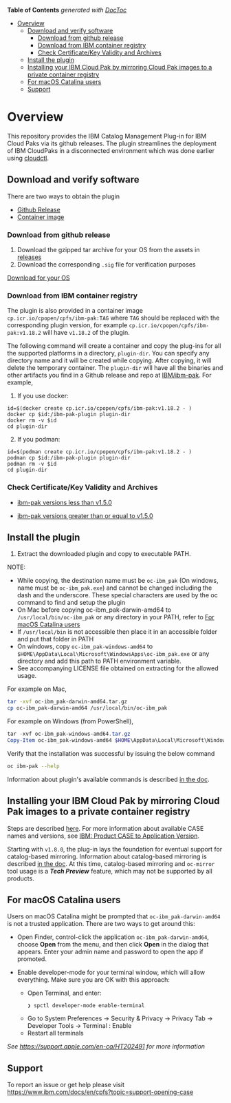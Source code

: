 <!-- START doctoc generated TOC please keep comment here to allow auto update -->
<!-- DON'T EDIT THIS SECTION, INSTEAD RE-RUN doctoc TO UPDATE -->

**Table of Contents** _generated with [DocToc](https://github.com/thlorenz/doctoc)_

- [Overview](#overview)
  - [Download and verify software](#download-and-verify-software)
    - [Download from github release](#download-from-github-release)
    - [Download from IBM container registry](#download-from-ibm-container-registry)
    - [Check Certificate/Key Validity and Archives](#check-certificatekey-validity-and-archives)
  - [Install the plugin](#install-the-plugin)
  - [Installing your IBM Cloud Pak by mirroring Cloud Pak images to a private container registry](#installing-your-ibm-cloud-pak-by-mirroring-cloud-pak-images-to-a-private-container-registry)
  - [For macOS Catalina users](#for-macos-catalina-users)
  - [Support](#support)

<!-- END doctoc generated TOC please keep comment here to allow auto update -->

# Overview

This repository provides the IBM Catalog Management Plug-in for IBM Cloud Paks via its github releases. The plugin streamlines the deployment of IBM CloudPaks in a disconnected environment which was done earlier using [cloudctl](https://github.com/IBM/cloud-pak-cli).

## Download and verify software

There are two ways to obtain the plugin

- [Github Release](#download-from-github-release)
- [Container image](#download-from-ibm-container-registry)

### Download from github release

1. Download the gzipped tar archive for your OS from the assets in [releases](https://github.com/IBM/ibm-pak/releases)
2. Download the corresponding `.sig` file for verification purposes

[Download for your OS](docs/download-github.md)

### Download from IBM container registry

The plugin is also provided in a container image `cp.icr.io/cpopen/cpfs/ibm-pak:TAG` where `TAG` should be replaced with the corresponding plugin version, for example `cp.icr.io/cpopen/cpfs/ibm-pak:v1.18.2` will have `v1.18.2` of the plugin.

The following command will create a container and copy the plug-ins for all the supported platforms in a directory, `plugin-dir`. You can specify any directory name and it will be created while copying. After copying, it will delete the temporary container. The `plugin-dir` will have all the binaries and other artifacts you find in a Github release and repo at [IBM/ibm-pak](https://github.com/IBM/ibm-pak). For example,

1. If you use docker:

```
id=$(docker create cp.icr.io/cpopen/cpfs/ibm-pak:v1.18.2 - )
docker cp $id:/ibm-pak-plugin plugin-dir
docker rm -v $id
cd plugin-dir
```

2. If you podman:

```
id=$(podman create cp.icr.io/cpopen/cpfs/ibm-pak:v1.18.2 - )
podman cp $id:/ibm-pak-plugin plugin-dir
podman rm -v $id
cd plugin-dir
```

### Check Certificate/Key Validity and Archives

- [ibm-pak versions less than v1.5.0](docs/verify.md)

- [ibm-pak versions greater than or equal to v1.5.0](docs/verify-v2.md)

## Install the plugin

1. Extract the downloaded plugin and copy to executable PATH.

NOTE:

- While copying, the destination name must be `oc-ibm_pak` (On windows, name must be `oc-ibm_pak.exe`) and cannot be changed including the dash and the underscore. These special characters are used by the oc command to find and setup the plugin
- On Mac before copying oc-ibm_pak-darwin-amd64 to `/usr/local/bin/oc-ibm_pak` or any directory in your PATH, refer to [For macOS Catalina users](#for-macos-catalina-users)
- If `/usr/local/bin` is not accessible then place it in an accessible folder and put that folder in PATH
- On windows, copy `oc-ibm_pak-windows-amd64` to `$HOME\AppData\Local\Microsoft\WindowsApps\oc-ibm_pak.exe` or any directory and add this path to PATH environment variable.
- See accompanying LICENSE file obtained on extracting for the allowed usage.

For example on Mac,

```bash
tar -xvf oc-ibm_pak-darwin-amd64.tar.gz
cp oc-ibm_pak-darwin-amd64 /usr/local/bin/oc-ibm_pak
```

For example on Windows (from PowerShell),

```powershell
tar -xvf oc-ibm_pak-windows-amd64.tar.gz
Copy-Item oc-ibm_pak-windows-amd64 $HOME\AppData\Local\Microsoft\WindowsApps\oc-ibm_pak.exe
```

Verify that the installation was successful by issuing the below command

```bash
oc ibm-pak --help
```

Information about plugin's available commands is described [in the doc](docs/command-help.md).

## Installing your IBM Cloud Pak by mirroring Cloud Pak images to a private container registry

Steps are described [here](https://www.ibm.com/docs/en/cloud-paks/1.0?topic=plugin-installing-by-connected-disconnected-mirroring).
For more information about available CASE names and versions, see [IBM: Product CASE to Application Version](https://ibm.github.io/cloud-pak/).

Starting with `v1.8.0`, the plug-in lays the foundation for eventual support for catalog-based mirroring. Information about catalog-based mirroring is described [in the doc](docs/catalog-mirroring.md). At this time, catalog-based mirroring and `oc-mirror` tool usage is a **_Tech Preview_** feature, which may not be supported by all products.

## For macOS Catalina users

Users on macOS Catalina might be prompted that `oc-ibm_pak-darwin-amd64` is not a trusted application. There are two ways to get around this:

- Open Finder, control-click the application `oc-ibm_pak-darwin-amd64`, choose **Open** from the menu, and then click **Open** in the dialog that appears. Enter your admin name and password to open the app if promoted.

- Enable developer-mode for your terminal window, which will allow everything. Make sure you are OK with this approach:
  - Open Terminal, and enter:
    ```console
    ❯ spctl developer-mode enable-terminal
    ```
  - Go to System Preferences -> Security & Privacy -> Privacy Tab -> Developer Tools -> Terminal : Enable
  - Restart all terminals

_See https://support.apple.com/en-ca/HT202491 for more information_

## Support

To report an issue or get help please visit https://www.ibm.com/docs/en/cpfs?topic=support-opening-case
